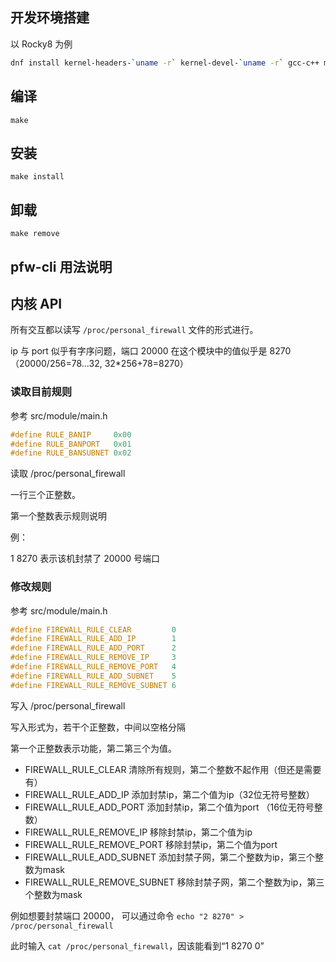 ## 开发环境搭建

以 Rocky8 为例

```bash
dnf install kernel-headers-`uname -r` kernel-devel-`uname -r` gcc-c++ make elfutils-libelf-devel
```

## 编译

`make`

## 安装

`make install`

## 卸载

`make remove` 

## pfw-cli 用法说明

## 内核 API

所有交互都以读写 `/proc/personal_firewall` 文件的形式进行。

ip 与 port 似乎有字序问题，端口 20000 在这个模块中的值似乎是 8270（20000/256=78...32, 32\*256+78=8270）

### 读取目前规则

参考 src/module/main.h

```c
#define RULE_BANIP     0x00
#define RULE_BANPORT   0x01
#define RULE_BANSUBNET 0x02
```

读取 /proc/personal_firewall

一行三个正整数。

第一个整数表示规则说明

例：

1 8270 表示该机封禁了 20000 号端口

### 修改规则

参考 src/module/main.h

```c
#define FIREWALL_RULE_CLEAR         0
#define FIREWALL_RULE_ADD_IP        1
#define FIREWALL_RULE_ADD_PORT      2
#define FIREWALL_RULE_REMOVE_IP     3
#define FIREWALL_RULE_REMOVE_PORT   4
#define FIREWALL_RULE_ADD_SUBNET    5
#define FIREWALL_RULE_REMOVE_SUBNET 6
```

写入 /proc/personal_firewall

写入形式为，若干个正整数，中间以空格分隔

第一个正整数表示功能，第二第三个为值。

- FIREWALL_RULE_CLEAR 清除所有规则，第二个整数不起作用（但还是需要有）
- FIREWALL_RULE_ADD_IP 添加封禁ip，第二个值为ip（32位无符号整数）
- FIREWALL_RULE_ADD_PORT 添加封禁ip，第二个值为port （16位无符号整数）
- FIREWALL_RULE_REMOVE_IP 移除封禁ip，第二个值为ip
- FIREWALL_RULE_REMOVE_PORT 移除封禁ip，第二个值为port
- FIREWALL_RULE_ADD_SUBNET 添加封禁子网，第二个整数为ip，第三个整数为mask
- FIREWALL_RULE_REMOVE_SUBNET 移除封禁子网，第二个整数为ip，第三个整数为mask

例如想要封禁端口 20000， 可以通过命令 `echo "2 8270" > /proc/personal_firewall`

此时输入 `cat /proc/personal_firewall`，因该能看到“1 8270 0”
